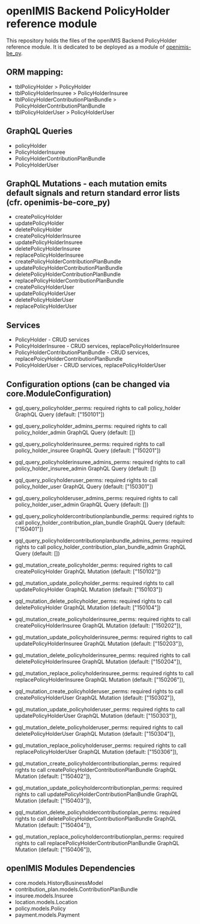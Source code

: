 # openIMIS Backend PolicyHolder reference module
This repository holds the files of the openIMIS Backend PolicyHolder reference module.
It is dedicated to be deployed as a module of [openimis-be_py](https://github.com/openimis/openimis-be_py).

## ORM mapping:
* tblPolicyHolder  > PolicyHolder 
* tblPolicyHolderInsuree > PolicyHolderInsuree
* tblPolicyHolderContributionPlanBundle  > PolicyHolderContributionPlanBundle
* tblPolicyHolderUser > PolicyHolderUser

## GraphQL Queries
* policyHolder
* PolicyHolderInsuree
* PolicyHolderContributionPlanBundle
* PolicyHolderUser

## GraphQL Mutations - each mutation emits default signals and return standard error lists (cfr. openimis-be-core_py)
* createPolicyHolder
* updatePolicyHolder
* deletePolicyHolder
* createPolicyHolderInsuree
* updatePolicyHolderInsuree
* deletePolicyHolderInsuree
* replacePolicyHolderInsuree
* createPolicyHolderContributionPlanBundle
* updatePolicyHolderContributionPlanBundle
* deletePolicyHolderContributionPlanBundle
* replacePolicyHolderContributionPlanBundle
* createPolicyHolderUser
* updatePolicyHolderUser
* deletePolicyHolderUser
* replacePolicyHolderUser

## Services
* PolicyHolder - CRUD services 
* PolicyHolderInsuree - CRUD services, replacePolicyHolderInsuree
* PolicyHolderContributionPlanBundle - CRUD services, replacePoicyHolderContributionPlanBundle
* PolicyHolderUser - CRUD services, replacePolicyHolderUser

## Configuration options (can be changed via core.ModuleConfiguration)
* gql_query_policyholder_perms: required rights to call policy_holder GraphQL Query (default: ["150101"])
* gql_query_policyholder_admins_perms: required rights to call policy_holder_admin GraphQL Query (default: [])
* gql_query_policyholderinsuree_perms: required rights to call policy_holder_insuree GraphQL Query (default: ["150201"])
* gql_query_policyholderinsuree_admins_perms: required rights to call policy_holder_insuree_admin GraphQL Query (default: [])
* gql_query_policyholderuser_perms: required rights to call policy_holder_user GraphQL Query (default: ["150301"])
* gql_query_policyholderuser_admins_perms: required rights to call policy_holder_user_admin GraphQL Query (default: [])
* gql_query_policyholdercontributionplanbundle_perms: required rights to call policy_holder_contribution_plan_bundle GraphQL Query (default: ["150401"])
* gql_query_policyholdercontributionplanbundle_admins_perms: required rights to call policy_holder_contribution_plan_bundle_admin GraphQL Query (default: [])

* gql_mutation_create_policyholder_perms: required rights to call createPolicyHolder GraphQL Mutation (default: ["150102"])
* gql_mutation_update_policyholder_perms: required rights to call updatePolicyHolder GraphQL Mutation (default: ["150103"])
* gql_mutation_delete_policyholder_perms: required rights to call deletePolicyHolder GraphQL Mutation (default: ["150104"])
   
* gql_mutation_create_policyholderinsuree_perms: required rights to call createPolicyHolderInsuree GraphQL Mutation (default: ["150202"]),
* gql_mutation_update_policyholderinsuree_perms: required rights to call updatePolicyHolderInsuree GraphQL Mutation (default: ["150203"]),
* gql_mutation_delete_policyholderinsuree_perms: required rights to call deletePolicyHolderInsuree GraphQL Mutation (default: ["150204"]),
* gql_mutation_replace_policyholderinsuree_perms: required rights to call replacePolicyHolderInsuree GraphQL Mutation (default: ["150206"]),
    
* gql_mutation_create_policyholderuser_perms: required rights to call createPolicyHolderUser GraphQL Mutation (default: ["150302"]),
* gql_mutation_update_policyholderuser_perms: required rights to call updatePolicyHolderUser GraphQL Mutation (default: ["150303"]),
* gql_mutation_delete_policyholderuser_perms: required rights to call deletePolicyHolderUser GraphQL Mutation (default: ["150304"]),
* gql_mutation_replace_policyholderuser_perms: required rights to call replacePolicyHolderUser GraphQL Mutation (default: ["150306"]),
    
* gql_mutation_create_policyholdercontributionplan_perms: required rights to call createPolicyHolderContributionPlanBundle GraphQL Mutation (default: ["150402"]),
* gql_mutation_update_policyholdercontributionplan_perms: required rights to call updatePolicyHolderContributionPlanBundle GraphQL Mutation (default: ["150403"]),
* gql_mutation_delete_policyholdercontributionplan_perms: required rights to call deletePolicyHolderContributionPlanBundle GraphQL Mutation (default: ["150404"]),
* gql_mutation_replace_policyholdercontributionplan_perms: required rights to call replacePolicyHolderContributionPlanBundle GraphQL Mutation (default: ["150406"]),

## openIMIS Modules Dependencies
- core.models.HistoryBusinessModel
- contribution_plan.models.ContributionPlanBundle
- insuree.models.Insuree
- location.models.Location
- policy.models.Policy
- payment.models.Payment